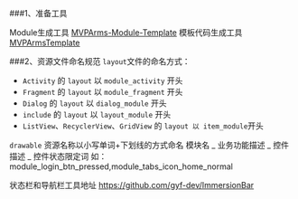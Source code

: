 ###1、准备工具

Module生成工具 [MVPArms-Module-Template](https://github.com/JessYanCoding/MVPArms-Module-Template)
模板代码生成工具 [MVPArmsTemplate](https://github.com/JessYanCoding/MVPArmsTemplate)

###2、资源文件命名规范
`layout`文件的命名方式：
* `Activity` 的 `layout` 以 `module_activity` 开头
* `Fragment` 的 `layout` 以 `module_fragment` 开头
* `Dialog` 的 `layout` 以 `dialog_module` 开头
* `include` 的 `layout` 以 `layout_module` 开头
* `ListView`、`RecyclerView`、`GridView` 的 `layout 以 item_module`开头

`drawable` 资源名称以小写单词+下划线的方式命名
	模块名 _ 业务功能描述 _ 控件描述 _ 控件状态限定词
如：module_login_btn_pressed,module_tabs_icon_home_normal

状态栏和导航栏工具地址  https://github.com/gyf-dev/ImmersionBar